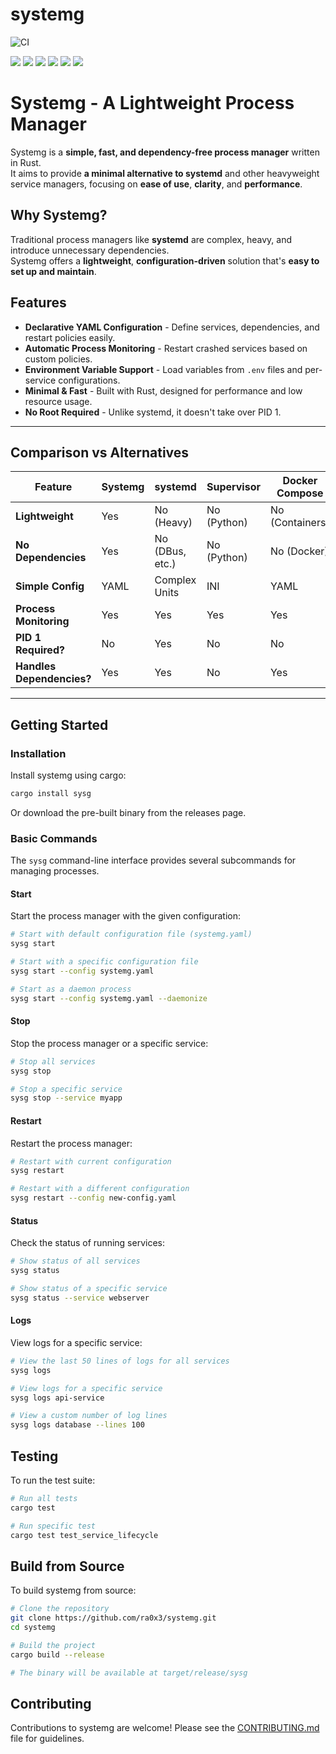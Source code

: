 # systemg

![CI](https://github.com/ra0x3/systemg/actions/workflows/ci.yaml/badge.svg)

<div display="flex" align-items="center"> 
    <img src="https://img.shields.io/badge/Rust-000000?style=for-the-badge&logo=rust&logoColor=white" />  
    <img src="https://img.shields.io/badge/ts--node-3178C6?style=for-the-badge&logo=ts-node&logoColor=white" />  
    <img src="https://img.shields.io/badge/Vite-B73BFE?style=for-the-badge&logo=vite&logoColor=FFD62E" />
    <img src="https://img.shields.io/badge/mac%20os-000000?style=for-the-badge&logo=apple&logoColor=white" />  
    <img src="https://img.shields.io/badge/Linux-FCC624?style=for-the-badge&logo=linux&logoColor=black" />  
    <img src="https://img.shields.io/badge/ChatGPT-74aa9c?style=for-the-badge&logo=openai&logoColor=white" />  
</div>

# Systemg - A Lightweight Process Manager

Systemg is a **simple, fast, and dependency-free process manager** written in Rust.  
It aims to provide **a minimal alternative to systemd** and other heavyweight service managers, focusing on **ease of use**, **clarity**, and **performance**.

## Why Systemg?

Traditional process managers like **systemd** are complex, heavy, and introduce unnecessary dependencies.  
Systemg offers a **lightweight**, **configuration-driven** solution that's **easy to set up and maintain**.

## Features

- **Declarative YAML Configuration** - Define services, dependencies, and restart policies easily.
- **Automatic Process Monitoring** - Restart crashed services based on custom policies.
- **Environment Variable Support** - Load variables from `.env` files and per-service configurations.
- **Minimal & Fast** - Built with Rust, designed for performance and low resource usage.
- **No Root Required** - Unlike systemd, it doesn't take over PID 1.

---

## Comparison vs Alternatives

| Feature            | Systemg       | systemd         | Supervisor   | Docker Compose  |
|--------------------|-----------------|-----------------|-----------------|------------------|
| **Lightweight**    | Yes           | No (Heavy)   | No (Python)  | No (Containers) |
| **No Dependencies**| Yes           | No (DBus, etc.) | No (Python)  | No (Docker)    |
| **Simple Config**  | YAML          | Complex Units | INI          | YAML          |
| **Process Monitoring** | Yes      | Yes         | Yes         | Yes          |
| **PID 1 Required?**| No            | Yes         | No          | No           |
| **Handles Dependencies?** | Yes  | Yes         | No          | Yes          |

---

## Getting Started

### Installation

Install systemg using cargo:

```sh
cargo install sysg
```

Or download the pre-built binary from the releases page.

### Basic Commands

The `sysg` command-line interface provides several subcommands for managing processes.

#### Start

Start the process manager with the given configuration:

```sh
# Start with default configuration file (systemg.yaml)
sysg start

# Start with a specific configuration file
sysg start --config systemg.yaml

# Start as a daemon process
sysg start --config systemg.yaml --daemonize
```

#### Stop

Stop the process manager or a specific service:

```sh
# Stop all services
sysg stop

# Stop a specific service
sysg stop --service myapp
```

#### Restart

Restart the process manager:

```sh
# Restart with current configuration
sysg restart

# Restart with a different configuration
sysg restart --config new-config.yaml
```

#### Status

Check the status of running services:

```sh
# Show status of all services
sysg status

# Show status of a specific service
sysg status --service webserver
```

#### Logs

View logs for a specific service:

```sh
# View the last 50 lines of logs for all services
sysg logs

# View logs for a specific service
sysg logs api-service

# View a custom number of log lines
sysg logs database --lines 100
```

## Testing

To run the test suite:

```sh
# Run all tests
cargo test

# Run specific test
cargo test test_service_lifecycle
```

## Build from Source

To build systemg from source:

```sh
# Clone the repository
git clone https://github.com/ra0x3/systemg.git
cd systemg

# Build the project
cargo build --release

# The binary will be available at target/release/sysg
```

## Contributing

Contributions to systemg are welcome! Please see the [CONTRIBUTING.md](CONTRIBUTING.md) file for guidelines.
